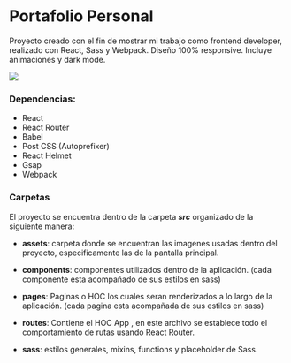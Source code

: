 # Portafolio Personal 

Proyecto creado con el fin de mostrar mi trabajo como frontend developer, realizado con React, Sass y Webpack. Diseño 100% responsive. Incluye animaciones y dark mode.

[![](https://jdbq2.github.io/myportafolio/assets/portafolio.29fe84211388dfd08968330d2e196e51.png)](http://https://jdbq2.github.io/myportafolio/assets/portafolio.29fe84211388dfd08968330d2e196e51.png)

### Dependencias:

- React
- React Router
- Babel
- Post CSS (Autoprefixer)
- React Helmet
- Gsap
- Webpack

### Carpetas

El proyecto se encuentra dentro de la carpeta ***src*** organizado de la siguiente manera:

- **assets**: carpeta donde se encuentran las imagenes usadas dentro del proyecto, especificamente las de la pantalla principal.

- **components**: componentes utilizados dentro de la aplicación. (cada componente esta acompañado de sus estilos en sass)

- **pages**: Paginas o HOC los cuales seran renderizados a lo largo de la aplicación. (cada pagina esta acompañada de sus estilos en sass)

- **routes**:  Contiene el HOC App , en este archivo se establece todo el comportamiento de rutas usando React Router.

- **sass**: estilos generales, mixins, functions y placeholder de Sass.

